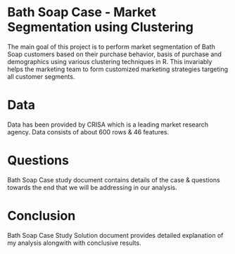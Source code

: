 # Bath Soap Case - Market Segmentation using Clustering
The main goal of this project is to perform market segmentation of Bath Soap customers based on their purchase behavior, basis of purchase and demographics using various clustering techniques in R. This invariably helps the marketing team to form customized marketing strategies targeting all customer segments.

# Data
Data has been provided by CRISA which is a leading market research agency. Data consists of about 600 rows & 46 features.

# Questions
Bath Soap Case study document contains details of the case & questions towards the end that we will be addressing in our analysis.

# Conclusion
Bath Soap Case Study Solution document provides detailed explanation of my analysis alongwith with conclusive results.
